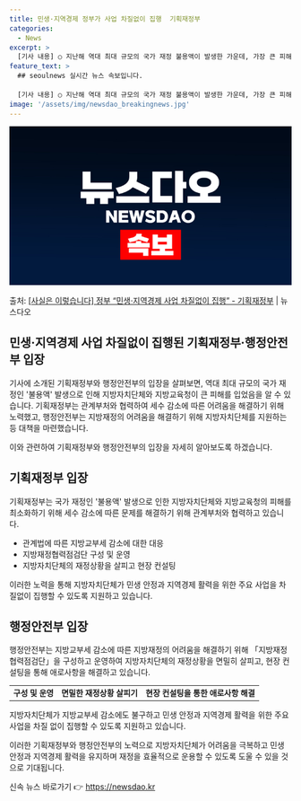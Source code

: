 ```yaml
---
title: 민생·지역경제 정부가 사업 차질없이 집행  기획재정부
categories:
  - News
excerpt: >
  [기사 내용] ○ 지난해 역대 최대 규모의 국가 재정 불용액이 발생한 가운데, 가장 큰 피해를 본 것은 각 …
feature_text: >
  ## seoulnews 실시간 뉴스 속보입니다.

  [기사 내용] ○ 지난해 역대 최대 규모의 국가 재정 불용액이 발생한 가운데, 가장 큰 피해를 본 것은 각 …
image: '/assets/img/newsdao_breakingnews.jpg'
---
```


![뉴스다오 속보](/assets/img/newsdao_breakingnews.jpg)

<p>출처: <a href="https://newsdao.kr/3148" rel="dofollow">[사실은 이렇습니다] 정부 “민생·지역경제 사업 차질없이 집행” - 기획재정부</a> | 뉴스다오</p>

<h2 data-ke-size="size26">민생·지역경제 사업 차질없이 집행된 기획재정부·행정안전부 입장</h2>
기사에 소개된 기획재정부와 행정안전부의 입장을 살펴보면, 역대 최대 규모의 국가 재정인 '불용액' 발생으로 인해 지방자치단체와 지방교육청이 큰 피해를 입었음을 알 수 있습니다. 기획재정부는 관계부처와 협력하여 세수 감소에 따른 어려움을 해결하기 위해 노력했고, 행정안전부는 지방재정의 어려움을 해결하기 위해 지방자치단체를 지원하는 등 대책을 마련했습니다.

이와 관련하여 기획재정부와 행정안전부의 입장을 자세히 알아보도록 하겠습니다.

<h2 data-ke-size="size24">기획재정부 입장</h2>
<p data-ke-size="size16">기획재정부는 국가 재정인 '불용액' 발생으로 인한 지방자치단체와 지방교육청의 피해를 최소화하기 위해 세수 감소에 따른 문제를 해결하기 위해 관계부처와 협력하고 있습니다. </p>
<ul>
  <li>관계법에 따른 지방교부세 감소에 대한 대응</li>
  <li>지방재정협력점검단 구성 및 운영</li>
  <li>지방자치단체의 재정상황을 살피고 현장 컨설팅</li>
</ul>
<p data-ke-size="size16">이러한 노력을 통해 지방자치단체가 민생 안정과 지역경제 활력을 위한 주요 사업을 차질없이 집행할 수 있도록 지원하고 있습니다. </p>

<h2 data-ke-size="size24">행정안전부 입장</h2>
<p data-ke-size="size16">행정안전부는 지방교부세 감소에 따른 지방재정의 어려움을 해결하기 위해 「지방재정협력점검단」을 구성하고 운영하여 지방자치단체의 재정상황을 면밀히 살피고, 현장 컨설팅을 통해 애로사항을 해결하고 있습니다. </p>
<table>
  <tr>
    <td style="text-align: center; height: 17px;"><b>구성 및 운영</b></td>
    <td style="text-align: center; height: 17px;"><b>면밀한 재정상황 살피기</b></td>
    <td style="text-align: center; height: 17px;"><b>현장 컨설팅을 통한 애로사항 해결</b></td>
  </tr>
</table>
<p data-ke-size="size16">지방자치단체가 지방교부세 감소에도 불구하고 민생 안정과 지역경제 활력을 위한 주요 사업을 차질 없이 집행할 수 있도록 지원하고 있습니다. </p>

이러한 기획재정부와 행정안전부의 노력으로 지방자치단체가 어려움을 극복하고 민생 안정과 지역경제 활력을 유지하며 재정을 효율적으로 운용할 수 있도록 도울 수 있을 것으로 기대됩니다. 

신속 뉴스 바로가기 👉 <a href="https://newsdao.kr" rel="dofollow">https://newsdao.kr</a>


